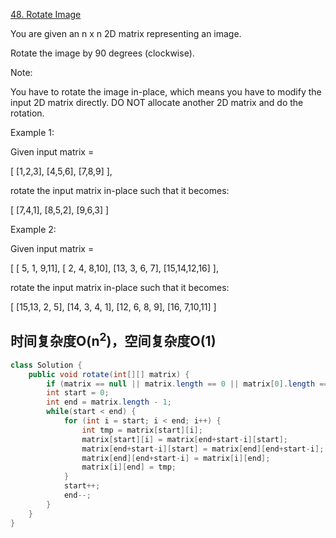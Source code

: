 [48. Rotate Image](https://leetcode.com/problems/rotate-image/)

You are given an n x n 2D matrix representing an image.

Rotate the image by 90 degrees (clockwise).

Note:

You have to rotate the image in-place, which means you have to modify the input 2D matrix directly. DO NOT allocate another 2D matrix and do the rotation.

Example 1:

Given input matrix =

[
  [1,2,3],
  [4,5,6],
  [7,8,9]
],

rotate the input matrix in-place such that it becomes:

[
  [7,4,1],
  [8,5,2],
  [9,6,3]
]

Example 2:

Given input matrix =

[
  [ 5, 1, 9,11],
  [ 2, 4, 8,10],
  [13, 3, 6, 7],
  [15,14,12,16]
],

rotate the input matrix in-place such that it becomes:

[
  [15,13, 2, 5],
  [14, 3, 4, 1],
  [12, 6, 8, 9],
  [16, 7,10,11]
]

## 时间复杂度O(n<sup>2</sup>)，空间复杂度O(1)
```java
class Solution {
    public void rotate(int[][] matrix) {
        if (matrix == null || matrix.length == 0 || matrix[0].length == 0) return;
        int start = 0;
        int end = matrix.length - 1;
        while(start < end) {
            for (int i = start; i < end; i++) {
                int tmp = matrix[start][i];
                matrix[start][i] = matrix[end+start-i][start];
                matrix[end+start-i][start] = matrix[end][end+start-i];
                matrix[end][end+start-i] = matrix[i][end];
                matrix[i][end] = tmp;
            }
            start++;
            end--;
        }
    }
}
```
